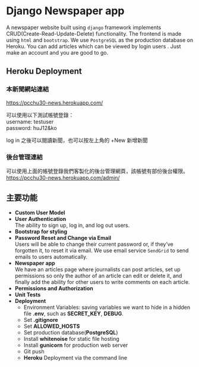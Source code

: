 # Django Newspaper app
A newspaper website built using `django` framework implements CRUD(Create-Read-Update-Delete) functionality. The frontend is made using `html` and `bootstrap`. We use `PostgreSQL` as the production database on Heroku. You can add articles which can be viewed by login users . Just make an account and you are good to go.
## Heroku Deployment

### 本新聞網站連結  
https://pcchu30-news.herokuapp.com/

可以使用以下測試帳號登錄：    
username: testuser  
password: huJ12&ko

log in 之後可以閱讀新聞，也可以按左上角的 +New 新增新聞

### 後台管理連結    
可以使用上面的帳號登錄我們客製化的後台管理網頁，該帳號有部份後台權限。  
https://pcchu30-news.herokuapp.com/admin/

## 主要功能
* **Custom User Model**
* **User Authentication**  
  The ability to sign up, log in, and log out users.
* **Bootstrap for styling**
* **Password Reset and Change via Email**  
  Users will be able to change their current password or, if they’ve forgotten it, to reset it via email. We use email service `SendGrid` to send emails to users automatically.
* **Newspaper app**  
  We have an articles page where journalists can post articles, set up permissions so only the author of an article can edit or delete it, and finally add
the ability for other users to write comments on each article.
* **Permissions and Authorization**
* **Unit Tests**
* **Deployment**
  * Environment Variables: saving variables we want to hide in a hidden file **.env**, such as **SECRET_KEY**, **DEBUG**.
  * Set **.gitignore**
  * Set **ALLOWED_HOSTS**
  * Set production database(**PostgreSQL**)
  * Install **whitenoise** for static file hosting
  * Install **gunicorn** for production web server
  * Git push
  * **Heroku** Deployment via the command line

